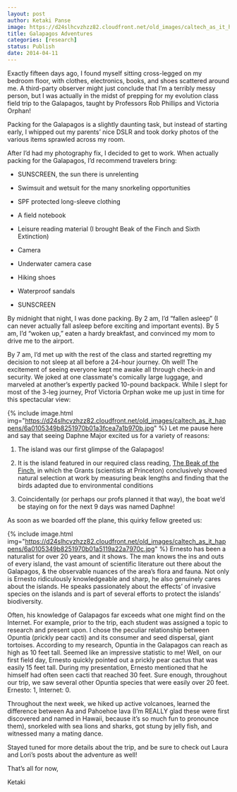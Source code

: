 ```yaml
---
layout: post
author: Ketaki Panse
image: https://d24slhcvzhzz82.cloudfront.net/old_images/caltech_as_it_happens/6a0105349b8251970b01a73da52e9c970d.jpg
title: Galapagos Adventures
categories: [research]
status: Publish
date: 2014-04-11
---
```



Exactly fifteen days ago, I found myself sitting cross-legged on my bedroom floor, with clothes, electronics, books, and shoes scattered around me. A third-party observer might just conclude that I’m a terribly messy person, but I was actually in the midst of prepping for my evolution class field trip to the Galapagos, taught by Professors Rob Phillips and Victoria Orphan!

Packing for the Galapagos is a slightly daunting task, but instead of starting early, I whipped out my parents’ nice DSLR and took dorky photos of the various items sprawled across my room.

After I’d had my photography fix, I decided to get to work. When actually packing for the Galapagos, I’d recommend travelers bring:

- SUNSCREEN, the sun there is unrelenting

- Swimsuit and wetsuit for the many snorkeling opportunities

- SPF protected long-sleeve clothing

- A field notebook

- Leisure reading material (I brought Beak of the Finch and Sixth Extinction)

- Camera

- Underwater camera case

- Hiking shoes

- Waterproof sandals

- SUNSCREEN

By midnight that night, I was done packing. By 2 am, I’d “fallen asleep” (I can never actually fall asleep before exciting and important events). By 5 am, I’d “woken up,” eaten a hardy breakfast, and convinced my mom to drive me to the airport.

By 7 am, I’d met up with the rest of the class and started regretting my decision to not sleep at all before a 24-hour journey. Oh well! The excitement of seeing everyone kept me awake all through check-in and security. We joked at one classmate's comically large luggage, and marveled at another’s expertly packed 10-pound backpack. While I slept for most of the 3-leg journey, Prof Victoria Orphan woke me up just in time for this spectacular view:

{% include image.html img="https://d24slhcvzhzz82.cloudfront.net/old_images/caltech_as_it_happens/6a0105349b8251970b01a3fcea7a1b970b.jpg" %}
Let me pause here and say that seeing Daphne Major excited us for a variety of reasons:

1. The island was our first glimpse of the Galapagos!

2. It is the island featured in our required class reading, <a class="zem_slink" href="https://en.wikipedia.org/wiki/The_Beak_of_the_Finch" rel="wikipedia" target="_blank" title="The Beak of the Finch">The Beak of the Finch</a>, in which the Grants (scientists at Princeton) conclusively showed natural selection at work by measuring beak lengths and finding that the birds adapted due to environmental conditions

3. Coincidentally (or perhaps our profs planned it that way), the boat we’d be staying on for the next 9 days was named Daphne!

As soon as we boarded off the plane, this quirky fellow greeted us:

{% include image.html img="https://d24slhcvzhzz82.cloudfront.net/old_images/caltech_as_it_happens/6a0105349b8251970b01a5119a22a7970c.jpg" %}
Ernesto has been a naturalist for over 20 years, and it shows. The man knows the ins and outs of every island, the vast amount of scientific literature out there about the Galapagos, &amp; the observable nuances of the area’s flora and fauna. Not only is Ernesto ridiculously knowledgeable and sharp, he also genuinely cares about the islands. He speaks passionately about the effects’ of invasive species on the islands and is part of several efforts to protect the islands’ biodiversity.

Often, his knowledge of Galapagos far exceeds what one might find on the Internet. For example, prior to the trip, each student was assigned a topic to research and present upon. I chose the peculiar relationship between Opuntia (prickly pear cacti) and its consumer and seed dispersal, giant tortoises. According to my research, Opuntia in the Galapagos can reach as high as 10 feet tall. Seemed like an impressive statistic to me! Well, on our first field day, Ernesto quickly pointed out a prickly pear cactus that was easily 15 feet tall. During my presentation, Ernesto mentioned that he himself had often seen cacti that reached 30 feet. Sure enough, throughout our trip, we saw several other Opuntia species that were easily over 20 feet. Ernesto: 1, Internet: 0.

Throughout the next week, we hiked up active volcanoes, learned the difference between Aa and Pahoehoe lava (I’m REALLY glad these were first discovered and named in Hawaii, because it’s so much fun to pronounce them), snorkeled with sea lions and sharks, got stung by jelly fish, and witnessed many a mating dance.

Stayed tuned for more details about the trip, and be sure to check out Laura and Lori’s posts about the adventure as well!

That’s all for now,

Ketaki

